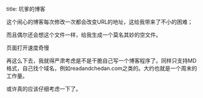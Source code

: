 title: 坑爹的博客

这个闹心的博客每次修改一次都会改变URL的地址，这给我带来了不小的困难；

而且偶尔还会想这个文件一样，给我生成一个莫名其妙的空文件。

页面打开速度奇慢

再这么下去，我就得严肃考虑是不是干脆自己写一个博客程序了。同样只支持MD格式，自己找个域名，例如readandchedan.com之类的。大约也就是一个周末的工作量。

或许真的应该仔细考虑一下了。